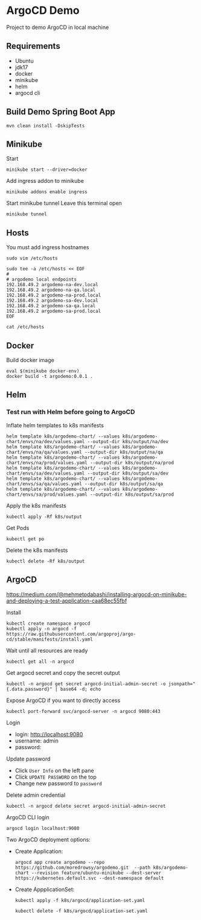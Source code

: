 # ArgoCD Demo

Project to demo ArgoCD in local machine

## Requirements

- Ubuntu
- jdk17
- docker
- minikube
- helm
- argocd cli

## Build Demo Spring Boot App

```shell
mvn clean install -DskipTests
```

## Minikube

Start

```shell
minikube start --driver=docker
```

Add ingress addon to minikube

```shell
minikube addons enable ingress
```

Start minikube tunnel
Leave this terminal open

```shell
minikube tunnel
```

## Hosts

You must add ingress hostnames

```shell
sudo vim /etc/hosts
```

```shell
sudo tee -a /etc/hosts << EOF
#
# argodemo local endpoints
192.168.49.2 argodemo-na-dev.local
192.168.49.2 argodemo-na-qa.local
192.168.49.2 argodemo-na-prod.local
192.168.49.2 argodemo-sa-dev.local
192.168.49.2 argodemo-sa-qa.local
192.168.49.2 argodemo-sa-prod.local
EOF
```

```shell
cat /etc/hosts
```

## Docker

Build docker image

```shell
eval $(minikube docker-env)
docker build -t argodemo:0.0.1 .
```

## Helm

### Test run with Helm before going to ArgoCD

Inflate helm templates to k8s manifests

```shell
helm template k8s/argodemo-chart/ --values k8s/argodemo-chart/envs/na/dev/values.yaml --output-dir k8s/output/na/dev
helm template k8s/argodemo-chart/ --values k8s/argodemo-chart/envs/na/qa/values.yaml --output-dir k8s/output/na/qa
helm template k8s/argodemo-chart/ --values k8s/argodemo-chart/envs/na/prod/values.yaml --output-dir k8s/output/na/prod
helm template k8s/argodemo-chart/ --values k8s/argodemo-chart/envs/sa/dev/values.yaml --output-dir k8s/output/sa/dev
helm template k8s/argodemo-chart/ --values k8s/argodemo-chart/envs/sa/qa/values.yaml --output-dir k8s/output/sa/qa
helm template k8s/argodemo-chart/ --values k8s/argodemo-chart/envs/sa/prod/values.yaml --output-dir k8s/output/sa/prod
```

Apply the k8s manifests

```shell
kubectl apply -Rf k8s/output
```

Get Pods

```shell
kubectl get po
```

Delete the k8s manifests

```shell
kubectl delete -Rf k8s/output
```

## ArgoCD

<https://medium.com/@mehmetodabashi/installing-argocd-on-minikube-and-deploying-a-test-application-caa68ec55fbf>

Install

```shell
kubectl create namespace argocd
kubectl apply -n argocd -f https://raw.githubusercontent.com/argoproj/argo-cd/stable/manifests/install.yaml
```

Wait until all resources are ready

```shell
kubectl get all -n argocd
```

Get argocd secret and copy the secret output

```shell
kubectl -n argocd get secret argocd-initial-admin-secret -o jsonpath="{.data.password}" | base64 -d; echo
```

Expose ArgoCD if you want to directly access

```shell
kubectl port-forward svc/argocd-server -n argocd 9080:443
```

Login

- login: <http://localhost:9080>
- username: admin
- password: <from-previous-secret-step>

Update password

- Click `User Info` on the left pane
- Click `UPDATE PASSWORD` on the top
- Change new password to `password`

Delete admin credential

```shell
kubectl -n argocd delete secret argocd-initial-admin-secret
```

ArgoCD CLI login

```shell
argocd login localhost:9080
```

Two ArgoCD deployment options:

- Create Application:

  ```shell
  argocd app create argodemo --repo https://github.com/moredrowsy/argodemo.git  --path k8s/argodemo-chart --revision feature/ubuntu-minikube --dest-server https://kubernetes.default.svc --dest-namespace default
  ```

- Create AppplicationSet:

  ```shell
  kubectl apply -f k8s/argocd/application-set.yaml
  ```

  ```shell
  kubectl delete -f k8s/argocd/application-set.yaml
  ```